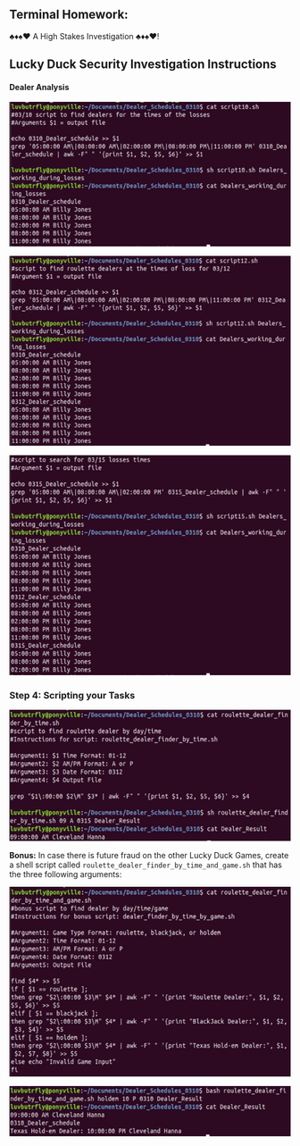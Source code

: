 ## Terminal Homework:
♣♦♠♥ A High Stakes Investigation ♣♦♠♥!
## Lucky Duck Security Investigation Instructions
#### Dealer Analysis   
![script10-screenshot](images/screen1.png)

![script12-screenshot](images/screen2.png)

![script15-screenshot](images/screen3.png)

### Step 4: Scripting your Tasks

![script-roulettedealerbytime-screenshot](images/screen4.png)

**Bonus:**  In case there is future fraud on the other Lucky Duck Games, create a shell script called `roulette_dealer_finder_by_time_and_game.sh` that has the three following arguments:

![script-roulettedealerbytime-game-screenshot](images/screen5.png)

![script-roulettedealerbytime-game-run-screenshot](images/screen6.png)